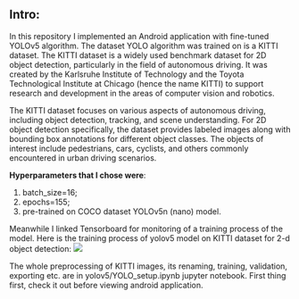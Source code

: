 ## Intro:
In this repository I implemented an Android application with fine-tuned YOLOv5 algorithm. The dataset YOLO algorithm was trained on is a KITTI dataset. The KITTI dataset is a widely used benchmark dataset for 2D object detection, particularly in the field of autonomous driving. It was created by the Karlsruhe Institute of Technology and the Toyota Technological Institute at Chicago (hence the name KITTI) to support research and development in the areas of computer vision and robotics.

The KITTI dataset focuses on various aspects of autonomous driving, including object detection, tracking, and scene understanding. For 2D object detection specifically, the dataset provides labeled images along with bounding box annotations for different object classes. The objects of interest include pedestrians, cars, cyclists, and others commonly encountered in urban driving scenarios. 

__Hyperparameters that I chose were__: 
1) batch_size=16; 
2) epochs=155; 
3) pre-trained on COCO dataset YOLOv5n (nano) model.

Meanwhile I linked Tensorboard for monitoring of a training process of the model.
Here is the training process of yolov5 model on KITTI dataset for 2-d object detection:
![](https://github.com/trybushenko/Android_YOLO/blob/master/media/desktop_recording.ogv.gif)

The whole preprocessing of KITTI images, its renaming, training, validation, exporting etc. are in yolov5/YOLO_setup.ipynb jupyter notebook. First thing first, check it out before viewing android application.